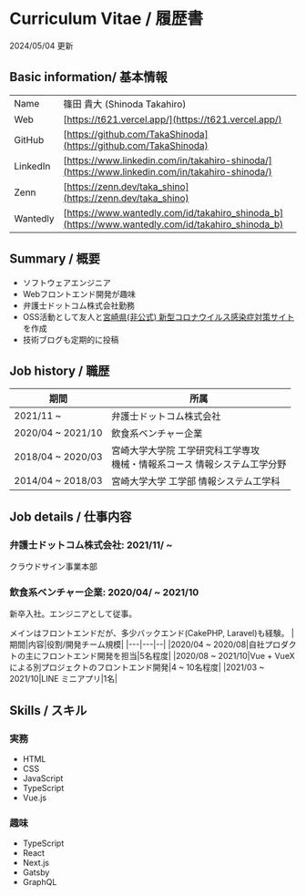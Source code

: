 # Curriculum Vitae / 履歴書
2024/05/04 更新

## Basic information/ 基本情報
|||
|---|---|
|Name  |篠田 貴大 (Shinoda Takahiro) |
|Web|[https://t621.vercel.app/](https://t621.vercel.app/)|
|GitHub|[https://github.com/TakaShinoda](https://github.com/TakaShinoda)|
|LinkedIn|[https://www.linkedin.com/in/takahiro-shinoda/](https://www.linkedin.com/in/takahiro-shinoda/)|
|Zenn|[https://zenn.dev/taka_shino](https://zenn.dev/taka_shino)|
|Wantedly|[https://www.wantedly.com/id/takahiro_shinoda_b](https://www.wantedly.com/id/takahiro_shinoda_b)|

## Summary / 概要
- ソフトウェアエンジニア
- Webフロントエンド開発が趣味
- 弁護士ドットコム株式会社勤務
- OSS活動として友人と[宮崎県(非公式) 新型コロナウイルス感染症対策サイト](https://github.com/covid19-miyazaki/covid19)を作成
- 技術ブログも定期的に投稿


## Job history / 職歴
|期間|所属|
|---|---|
|2021/11 ~ |弁護士ドットコム株式会社|
|2020/04 ~ 2021/10|飲食系ベンチャー企業|
|2018/04 ~ 2020/03|宮崎大学大学院 工学研究科工学専攻<br />機械・情報系コース 情報システム工学分野|
|2014/04 ~ 2018/03|宮崎大学大学 工学部 情報システム工学科|



## Job details / 仕事内容

### 弁護士ドットコム株式会社: 2021/11/ ~ 
クラウドサイン事業本部


### 飲食系ベンチャー企業: 2020/04/ ~ 2021/10
新卒入社。エンジニアとして従事。

メインはフロントエンドだが、多少バックエンド(CakePHP, Laravel)も経験。
|期間|内容|役割/開発チーム規模|
|---|---|--|
|2020/04 ~ 2020/08|自社プロダクトの主にフロントエンド開発を担当|5名程度|
|2020/08 ~ 2021/10|Vue + VueXによる別プロジェクトのフロントエンド開発|4 ~ 10名程度|
|2021/03 ~ 2021/10|LINE ミニアプリ|1名|


## Skills / スキル
### 実務
- HTML
- CSS
- JavaScript
- TypeScript
- Vue.js


### 趣味
- TypeScript
- React
- Next.js
- Gatsby
- GraphQL
